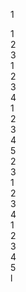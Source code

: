 <!DOCTYPE html>
<html lang="en">
<head>
    <meta charset="UTF-8">
    <meta http-equiv="X-UA-Compatible" content="IE=edge">
    <meta name="viewport" content="width=device-width, initial-scale=1.0">
    <title>Document</title>
    <link rel="stylesheet" href="kk.css">
</head>
<body>
    <div class="container" id="container1">
        <div class="box" id="box1">
            <p>1</p>
            <div class="packet" id="packet1">
                <div class="sbox" id="sbox1">1</div>
                <div class="sbox" id="sbox2">2</div>
                <div class="sbox" id="sbox3">3</div>
            </div>
            <div class="packet" id="packet2">
                <div class="sbox" id="sbox4">1</div>
                <div class="sbox" id="sbox5">2</div>
                <div class="sbox" id="sbox6">3</div>
                <div class="sbox" id="sbox7">4</div>
            </div>
            <div class="packet" id="packet3">
                <div class="sbox" id="sbox8">1</div>
                <div class="sbox" id="sbox9">2</div>
                <div class="sbox" id="sbox10">3</div>
                <div class="sbox" id="sbox11">4</div>
                <div class="sbox" id="sbox12">5</div>
            </div>
        </div>
        <div class="box" id="box2">2</div>
        <div class="box" id="box3">3</div>
    </div>
    <div class="container" id="container2">
        <div class="box" id="box4">1</div>
        <div class="box" id="box5">2</div>
        <div class="box" id="box6">3</div>
        <div class="box" id="box7">4</div>
    </div>
    <div class="container" id="container3">
        <div class="box" id="box8">1</div>
        <div class="box" id="box9">2</div>
        <div class="box" id="box10">3</div>
        <div class="box" id="box11">4</div>
        <div class="box" id="box12">5</div>
    </div>
</body>
</html>l
